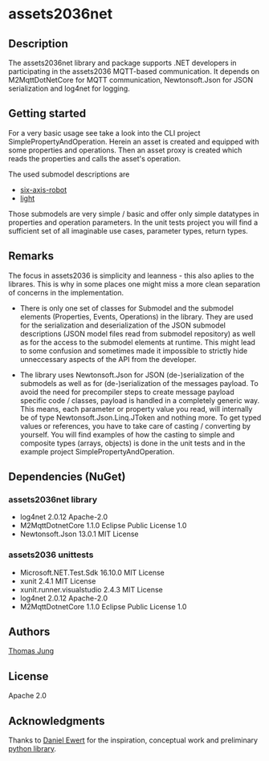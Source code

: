 # assets2036net

## Description

The assets2036net library and package supports .NET developers in participating in the 
assets2036 MQTT-based communication. It depends on M2MqttDotNetCore for MQTT communication, 
Newtonsoft.Json for JSON serialization and log4net for logging. 

## Getting started

For a very basic usage see take a look into the CLI project SimplePropertyAndOperation. 
Herein an asset is created and equipped with some properties and operations. Then an asset 
proxy is created which reads the properties and calls the asset's operation. 

The used submodel descriptions are 
* [six-axis-robot](https://raw.githubusercontent.com/boschresearch/assets2036-submodels/master/six-axis-robot.json)
* [light](https://raw.githubusercontent.com/boschresearch/assets2036-submodels/master/light.json)

Those submodels are very simple / basic and offer only simple datatypes in properties and 
operation parameters. In the unit tests project you will find a sufficient set of all imaginable 
use cases, parameter types, return types. 

## Remarks

The focus in assets2036 is simplicity and leanness - this also aplies to the librares. This 
is why in some places one might miss a more clean separation of concerns in the implementation. 

* There is only one set of classes for Submodel and the submodel elements (Properties, Events, 
Operations) in the library. They are used for the serialization and deserialization of the JSON 
submodel descriptions (JSON model files read from submodel repository) as well as for the access 
to the submodel elements at runtime. This might lead to some confusion and sometimes made it 
impossible to strictly hide unneccessary aspects of the API from the developer. 

* The library uses Newtonsoft.Json for JSON (de-)serialization of the submodels as well as for 
(de-)serialization of the messages payload. To avoid the need for precompiler steps to create 
message payload specific code / classes, payload is handled in a completely generic way. This 
means, each parameter or property value you read, will internally be of type 
Newtonsoft.Json.Linq.JToken and nothing more. To get typed values or references, you have to 
take care of casting / converting by yourself. You will find examples of how the casting to 
simple and composite types (arrays, objects) is done in the unit tests and in the example project 
SimplePropertyAndOperation. 

## Dependencies (NuGet)

### assets2036net library

- log4net	2.0.12 Apache-2.0
- M2MqttDotnetCore	1.1.0	Eclipse Public License 1.0
- Newtonsoft.Json	13.0.1	MIT License
		
### assets2036 unittests
- Microsoft.NET.Test.Sdk	16.10.0	MIT License
- xunit	2.4.1	MIT License
- xunit.runner.visualstudio	2.4.3	MIT License
- log4net	2.0.12	Apache-2.0
- M2MqttDotnetCore	1.1.0	Eclipse Public License 1.0


## Authors

[Thomas Jung](https://github.com/thomasjosefjung)

## License 

Apache 2.0

## Acknowledgments

Thanks to [Daniel Ewert](https://github.com/DaEwe/) for the inspiration, conceptual work and 
preliminary [python library](https://github.com/boschresearch/assets2036py). 

